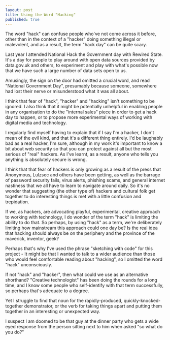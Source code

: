 ```yaml
--- 
layout: post
title: Using the Word "Hacking"
published: true
---
```

The word "hack" can confuse people who've not come across it before, other than in the context of a "hacker" doing something illegal or malevolent, and as a result, the term "hack day" can be quite scary.

Last year I attended National Hack the Government day with Rewired State. It's a day for people to play around with open data sources provided by data.gov.uk and others, to experiment and play with what's possible now that we have such a large number of data sets open to us.

Amusingly, the sign on the door had omitted a crucial word, and read "National Government Day", presumably because someone, somewhere had lost their nerve or misunderstood what it was all about.

I think that fear of "hack", "hacker" and "hacking" isn't something to be ignored. I also think that it might be potentially unhelpful in enabling people in any organisation to do the "internal sales" piece in order to get a hack day to happen, or to propose more experimental ways of working with digital media and technology.

I regularly find myself having to explain that if I say I'm a hacker, I don't mean of the evil kind, and that it's a different thing entirely. I'd be laughably bad as a real hacker, I'm sure, although in my work it's important to know a bit about web security so that you can protect against all but the most serious of "real" hackers. As I've learnt, as a result, anyone who tells you anything is absolutely secure is wrong.

I think that that fear of hackers is only growing as a result of the press that Anonymous, Lulzsec and others have been getting, as well as the barrage of password security fails, virus alerts, phishing scams, and general internet nastiness that we all have to learn to navigate around daily. So it's no wonder that suggesting (the other type of) hackers and cultural folk get together to do interesting things is met with a little confusion and trepidation.

If we, as hackers, are advocating playful, experimental, creative approach to working with technology, I do wonder of the term "hack" is limiting the ability to do that. So perhaps, by using "hack" as a term, we're deliberately limiting how mainstream this approach could one day be? Is the real idea that hacking should always be on the periphery and the province of the maverick, inventor, geek?

Perhaps that's why I've used the phrase "sketching with code" for this project - It might be that I wanted to talk to a wider audience than those who would feel comfortable reading about "hacking", so I omitted the word "hack" unconsciously.

If not "hack" and "hacker", then what could we use as an alternative shorthand? "Creative technologist" has been doing the rounds for a long time, and I know some people who self-identify with that term successfully, so perhaps that's adequate to a degree.

Yet I struggle to find that noun for the rapidly-produced, quickly-knocked-together demonstrator, or the verb for taking things apart and putting them together in an interesting or unexpected way.

I suspect I am doomed to be that guy at the dinner party who gets a wide eyed response from the person sitting next to him when asked "so what do you do?"
